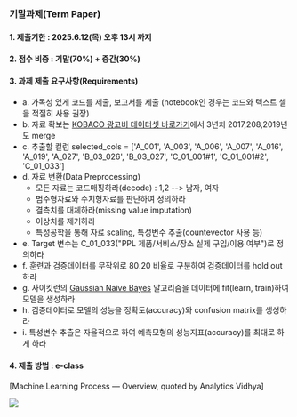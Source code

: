 ### 기말과제(Term Paper)

#### 1. 제출기한 : 2025.6.12(목) 오후 13시 까지
#### 2. 점수 비중 : 기말(70%) + 중간(30%)
#### 3. 과제 제출 요구사항(Requirements)
- a. 가독성 있게 코드를 제출, 보고서를 제출 (notebook인 경우는 코드와 텍스트 셀을 적절히 사용 권장)
- b. 자료 확보는 [KOBACO 광고비 데이터셋 바로가기](https://adstat.kobaco.co.kr/mcr/portal/dataSet/mdssInfoPage.do?orderState=regDt&pageSize=10&pageIndex=1&searchItem=all&searchText=&datasetId=DS_MST_0000000257#)에서 3년치 2017,208,2019년도 merge
- c. 추출할 컬럼 selected_cols = ['A_001', 'A_003', 'A_006', 'A_007', 'A_016', 'A_019', 'A_027', 'B_03_026', 'B_03_027', 'C_01_001#1', 'C_01_001#2', 'C_01_033']
- d. 자료 변환(Data Preprocessing)
    - 모든 자료는 코드매핑하라(decode) : 1,2 --> 남자, 여자  
    - 범주형자료와 수치형자료를 판단하여 정의하라
    - 결측치를 대체하라(missing value imputation)
    - 이상치를 제거하라
    - 특성공학을 통해 자료 scaling, 특성변수 추출(countevector 사용 등)
- e. Target 변수는 C_01_033("PPL 제품/서비스/장소 실제 구입/이용 여부")로 정의하라
- f. 훈련과 검증데이터를 무작위로 80:20 비율로 구분하여 검증데이터를 hold out하라
- g. 사이킷런의 [Gaussian Naive Bayes](https://scikit-learn.org/stable/modules/generated/sklearn.naive_bayes.GaussianNB.html) 알고리즘을 데이터에 fit(learn, train)하여 모델을 생성하라
- h. 검증데이터로 모델의 성능을 정확도(accuracy)와 confusion matrix를 생성하라
- i. 특성변수 추출은 자율적으로 하여 예측모형의 성능지표(accuracy)를 최대로 하게 하라

#### 4. 제출 방법 : e-class


[Machine Learning Process — Overview, quoted by Analytics Vidhya]

<img src ="https://miro.medium.com/v2/resize:fit:640/format:webp/1*dx5lJ2lm1XuDI7jVVIP4SQ.png">
